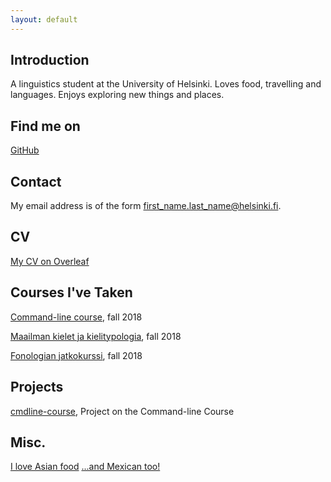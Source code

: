 ```yaml
---
layout: default
---
```


## Introduction

A linguistics student at the University of Helsinki. Loves food, travelling and languages. Enjoys exploring new things and places.

## Find me on

[GitHub](https://github.com/saanahyttinen/saanahyttinen.github.io)

## Contact

My email address is of the form first_name.last_name@helsinki.fi. 

## CV

[My CV on Overleaf](https://www.overleaf.com/read/pzsjbpdhpcyb)

## Courses I've Taken

[Command-line course](https://courses.helsinki.fi/fi/kik-lg218/126710126), fall 2018

[Maailman kielet ja kielitypologia](https://courses.helsinki.fi/fi/kik-lg204/124793941), fall 2018

[Fonologian jatkokurssi](https://courses.helsinki.fi/fi/kik-lg201/124793884), fall 2018

## Projects

[cmdline-course](https://github.com/saanahyttinen/cmdline-course), Project on the Command-line Course

## Misc. 

[I love Asian food](https://en.wikipedia.org/wiki/Asian_cuisine) 
[...and Mexican too!](https://en.wikipedia.org/wiki/Mexican_cuisine)
